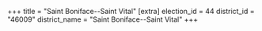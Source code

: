 +++
title = "Saint Boniface--Saint Vital"
[extra]
election_id = 44
district_id = "46009"
district_name = "Saint Boniface--Saint Vital"
+++
